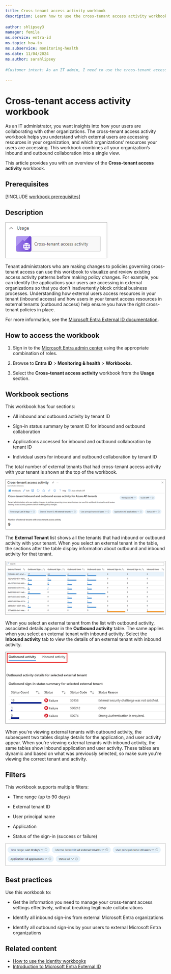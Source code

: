 ```yaml
---
title: Cross-tenant access activity workbook
description: Learn how to use the cross-tenant access activity workbook in Microsoft Entra ID to monitor the resources your external users are accessing.

author: shlipsey3
manager: femila
ms.service: entra-id
ms.topic: how-to
ms.subservice: monitoring-health
ms.date: 11/04/2024
ms.author: sarahlipsey

#Customer intent: As an IT admin, I need to use the cross-tenant access activity workbook to monitor the resources my external users are accessing so I can ensure that my cross-tenant policies are working as expected.

---
```


# Cross-tenant access activity workbook

As an IT administrator, you want insights into how your users are collaborating with other organizations. The cross-tenant access activity workbook helps you understand which external users are accessing resources in your organization, and which organizations’ resources your users are accessing. This workbook combines all your organization’s inbound and outbound collaboration into a single view.

This article provides you with an overview of the **Cross-tenant access activity** workbook.

## Prerequisites

[!INCLUDE [workbook prerequisites](../../includes/workbook-prerequisites.md)]

## Description

![Image showing this workbook is found under the Usage category](./media/workbook-cross-tenant-access-activity/workbook-category.png)

Tenant administrators who are making changes to policies governing cross-tenant access can use this workbook to visualize and review existing access activity patterns before making policy changes. For example, you can identify the applications your users are accessing in external organizations so that you don't inadvertently block critical business processes. Understanding how external users access resources in your tenant (inbound access) and how users in your tenant access resources in external tenants (outbound access) help ensure you have the right cross-tenant policies in place.

For more information, see the [Microsoft Entra External ID documentation](~/external-id/index.yml).

## How to access the workbook

1. Sign in to the [Microsoft Entra admin center](https://entra.microsoft.com) using the appropriate combination of roles.

1. Browse to **Entra ID** > **Monitoring & health** > **Workbooks**.

1. Select the **Cross-tenant access activity** workbook from the **Usage** section.

## Workbook sections

This workbook has four sections:

- All inbound and outbound activity by tenant ID

- Sign-in status summary by tenant ID for inbound and outbound collaboration

- Applications accessed for inbound and outbound collaboration by tenant ID

- Individual users for inbound and outbound collaboration by tenant ID

The total number of external tenants that had cross-tenant access activity with your tenant is shown at the top of the workbook. 

![Screenshot of the first section of the workbook.](./media/workbook-cross-tenant-access-activity/cross-tenant-activity-top.png)

The **External Tenant** list shows all the tenants that had inbound or outbound activity with your tenant. When you select an external tenant in the table, the sections after the table display information about outbound and inbound activity for that tenant.

![Screenshot of the external tenant list.](./media/workbook-cross-tenant-access-activity/cross-tenant-activity-external-tenant-list.png)

When you select an external tenant from the list with outbound activity, associated details appear in the **Outbound activity** table. The same applies when you select an external tenant with inbound activity. Select the **Inbound activity** tab to view the details of an external tenant with inbound activity.

![Screenshot of the outbound and inbound activity, with the outbound and inbound options highlighted.](./media/workbook-cross-tenant-access-activity/cross-tenant-activity-outbound-inbound-activity.png)

When you're viewing external tenants with outbound activity, the subsequent two tables display details for the application, and user activity appear. When you're viewing external tenants with inbound activity, the same tables show inbound application and user activity. These tables are dynamic and based on what was previously selected, so make sure you're viewing the correct tenant and activity.

## Filters

This workbook supports multiple filters:

- Time range (up to 90 days)

- External tenant ID

- User principal name

- Application

- Status of the sign-in (success or failure)

![Screenshot showing workbook filters](./media/workbook-cross-tenant-access-activity/workbook-filters.png)

## Best practices

Use this workbook to:

- Get the information you need to manage your cross-tenant access settings effectively, without breaking legitimate collaborations

- Identify all inbound sign-ins from external Microsoft Entra organizations

- Identify all outbound sign-ins by your users to external Microsoft Entra organizations

## Related content

- [How to use the identity workbooks](howto-use-workbooks.md)
- [Introduction to Microsoft Entra External ID](../../external-id/external-identities-overview.md)
